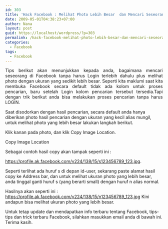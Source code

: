 ```yaml
---
id: 303
title: 'Hack Facebook : Melihat Photo Lebih Besar  dan Mencari Seseorang Tanpa Login'
date: 2009-05-01T04:38:23+07:00
author: Nana
layout: post
guid: https://localhost/wordpress/?p=303
permalink: /hack-facebook-melihat-photo-lebih-besar-dan-mencari-seseorang-tanpa-login/
categories:
  - Facebook
tags:
  - Facebook
---
```

<p style="text-align: justify;">
  Tips berikut akan menunjukkan kepada anda, bagaimana mencari seseorang di Facebook tanpa harus Login terlebih dahulu plus melihat photo dengan ukuran yang sedikit lebih besar. Seperti kita maklumi saat kita membuka Facebook secara default tidak ada kolom untuk proses pencarian, baru setelah Login kolom pencarian tersebut tersedia.Tapi dengan trik berikut anda bisa melakukan proses pencarian tanpa harus LOGIN.
</p>

Saat disodorkan dengan hasil pencarian, secara default anda hanya diberikan photo hasil pencarian dengan ukuran yang kecil alias mungil, untuk melihat photo yang lebih besar lakukan langkah berikut.

Klik kanan pada photo, dan klik Copy Image Location.

Copy Image Location

Sebagai contoh hasil copy akan tampak seperti ini :

https://profile.ak.facebook.com/v224/138/15/s123456789_123.jpg.

Seperti terlihat ada huruf s di depan id-user, sekarang paste alamat hasil copy ke Address bar, dan untuk melihat ukuran photo yang lebih besar, anda tinggal ganti huruf s (yang berarti small) dengan huruf n alias normal.

Hasilnya akan seperti ini : https://profile.ak.facebook.com/v224/138/15/n123456789_123.jpg Kini andapun bisa melihat ukuran photo yang lebih besar.

Untuk tetap update dan mendapatkan info terbaru tentang Facebook, tips-tips dan trick terbaru Facebook, silahkan masukkan email anda di bawah ini. Terima kasih.
